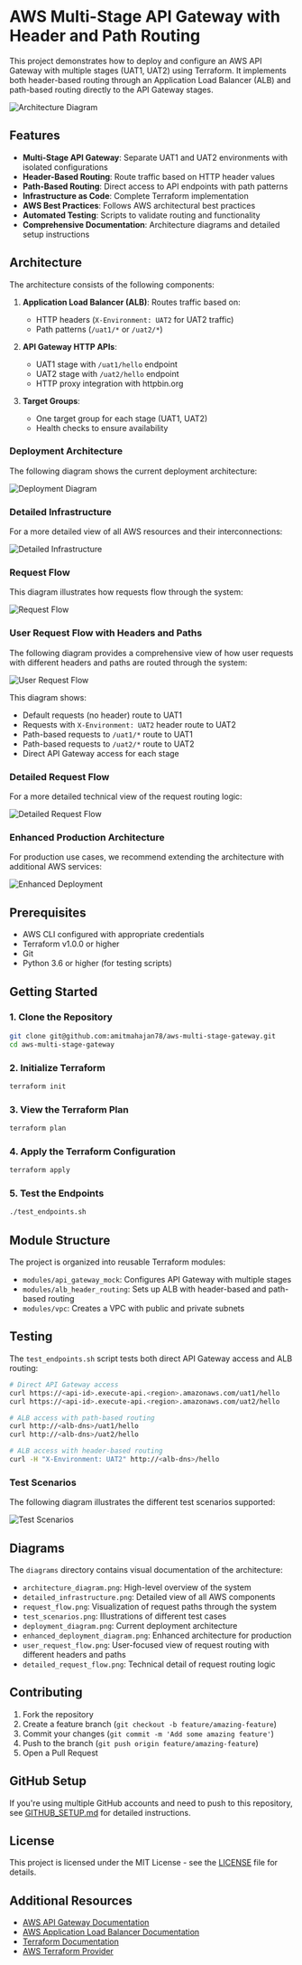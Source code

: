 # AWS Multi-Stage API Gateway with Header and Path Routing

This project demonstrates how to deploy and configure an AWS API Gateway with multiple stages (UAT1, UAT2) using Terraform. It implements both header-based routing through an Application Load Balancer (ALB) and path-based routing directly to the API Gateway stages.

<img src="https://github.com/amitmahajan78/aws-multi-stage-gateway/raw/main/diagrams/architecture_diagram.png" alt="Architecture Diagram">

## Features

- **Multi-Stage API Gateway**: Separate UAT1 and UAT2 environments with isolated configurations
- **Header-Based Routing**: Route traffic based on HTTP header values
- **Path-Based Routing**: Direct access to API endpoints with path patterns
- **Infrastructure as Code**: Complete Terraform implementation
- **AWS Best Practices**: Follows AWS architectural best practices
- **Automated Testing**: Scripts to validate routing and functionality
- **Comprehensive Documentation**: Architecture diagrams and detailed setup instructions

## Architecture

The architecture consists of the following components:

1. **Application Load Balancer (ALB)**: Routes traffic based on:
   - HTTP headers (`X-Environment: UAT2` for UAT2 traffic)
   - Path patterns (`/uat1/*` or `/uat2/*`)

2. **API Gateway HTTP APIs**:
   - UAT1 stage with `/uat1/hello` endpoint
   - UAT2 stage with `/uat2/hello` endpoint
   - HTTP proxy integration with httpbin.org

3. **Target Groups**:
   - One target group for each stage (UAT1, UAT2)
   - Health checks to ensure availability

### Deployment Architecture

The following diagram shows the current deployment architecture:

<img src="https://github.com/amitmahajan78/aws-multi-stage-gateway/raw/main/diagrams/deployment_diagram.png" alt="Deployment Diagram">

### Detailed Infrastructure

For a more detailed view of all AWS resources and their interconnections:

<img src="https://github.com/amitmahajan78/aws-multi-stage-gateway/raw/main/diagrams/detailed_infrastructure.png" alt="Detailed Infrastructure">

### Request Flow

This diagram illustrates how requests flow through the system:

<img src="https://github.com/amitmahajan78/aws-multi-stage-gateway/raw/main/diagrams/request_flow.png" alt="Request Flow">

### User Request Flow with Headers and Paths

The following diagram provides a comprehensive view of how user requests with different headers and paths are routed through the system:

<img src="https://github.com/amitmahajan78/aws-multi-stage-gateway/raw/main/diagrams/user_request_flow.png" alt="User Request Flow">

This diagram shows:
- Default requests (no header) route to UAT1
- Requests with `X-Environment: UAT2` header route to UAT2
- Path-based requests to `/uat1/*` route to UAT1
- Path-based requests to `/uat2/*` route to UAT2
- Direct API Gateway access for each stage

### Detailed Request Flow

For a more detailed technical view of the request routing logic:

<img src="https://github.com/amitmahajan78/aws-multi-stage-gateway/raw/main/diagrams/detailed_request_flow.png" alt="Detailed Request Flow">

### Enhanced Production Architecture

For production use cases, we recommend extending the architecture with additional AWS services:

<img src="https://github.com/amitmahajan78/aws-multi-stage-gateway/raw/main/diagrams/enhanced_deployment_diagram.png" alt="Enhanced Deployment">

## Prerequisites

- AWS CLI configured with appropriate credentials
- Terraform v1.0.0 or higher
- Git
- Python 3.6 or higher (for testing scripts)

## Getting Started

### 1. Clone the Repository

```bash
git clone git@github.com:amitmahajan78/aws-multi-stage-gateway.git
cd aws-multi-stage-gateway
```

### 2. Initialize Terraform

```bash
terraform init
```

### 3. View the Terraform Plan

```bash
terraform plan
```

### 4. Apply the Terraform Configuration

```bash
terraform apply
```

### 5. Test the Endpoints

```bash
./test_endpoints.sh
```

## Module Structure

The project is organized into reusable Terraform modules:

- `modules/api_gateway_mock`: Configures API Gateway with multiple stages
- `modules/alb_header_routing`: Sets up ALB with header-based and path-based routing
- `modules/vpc`: Creates a VPC with public and private subnets

## Testing

The `test_endpoints.sh` script tests both direct API Gateway access and ALB routing:

```bash
# Direct API Gateway access
curl https://<api-id>.execute-api.<region>.amazonaws.com/uat1/hello
curl https://<api-id>.execute-api.<region>.amazonaws.com/uat2/hello

# ALB access with path-based routing
curl http://<alb-dns>/uat1/hello
curl http://<alb-dns>/uat2/hello

# ALB access with header-based routing
curl -H "X-Environment: UAT2" http://<alb-dns>/hello
```

### Test Scenarios

The following diagram illustrates the different test scenarios supported:

<img src="https://github.com/amitmahajan78/aws-multi-stage-gateway/raw/main/diagrams/test_scenarios.png" alt="Test Scenarios">

## Diagrams

The `diagrams` directory contains visual documentation of the architecture:

- `architecture_diagram.png`: High-level overview of the system
- `detailed_infrastructure.png`: Detailed view of all AWS components
- `request_flow.png`: Visualization of request paths through the system
- `test_scenarios.png`: Illustrations of different test cases
- `deployment_diagram.png`: Current deployment architecture
- `enhanced_deployment_diagram.png`: Enhanced architecture for production
- `user_request_flow.png`: User-focused view of request routing with different headers and paths
- `detailed_request_flow.png`: Technical detail of request routing logic

## Contributing

1. Fork the repository
2. Create a feature branch (`git checkout -b feature/amazing-feature`)
3. Commit your changes (`git commit -m 'Add some amazing feature'`)
4. Push to the branch (`git push origin feature/amazing-feature`)
5. Open a Pull Request

## GitHub Setup

If you're using multiple GitHub accounts and need to push to this repository, see [GITHUB_SETUP.md](GITHUB_SETUP.md) for detailed instructions.

## License

This project is licensed under the MIT License - see the [LICENSE](LICENSE) file for details.

## Additional Resources

- [AWS API Gateway Documentation](https://docs.aws.amazon.com/apigateway/latest/developerguide/welcome.html)
- [AWS Application Load Balancer Documentation](https://docs.aws.amazon.com/elasticloadbalancing/latest/application/introduction.html)
- [Terraform Documentation](https://www.terraform.io/docs)
- [AWS Terraform Provider](https://registry.terraform.io/providers/hashicorp/aws/latest/docs) 